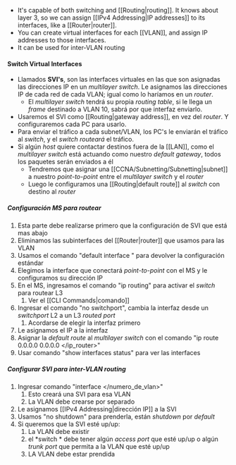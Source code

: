 - It's capable of both switching and [[Routing|routing]]. It knows about layer 3, so we can assign [[IPv4 Addressing|IP addresses]] to its interfaces, like a [[Router|router]].
- You can create virtual interfaces for each [[VLAN]], and assign IP addresses to those interfaces.
- It can be used for inter-VLAN routing

#### Switch Virtual Interfaces

-  Llamados **SVI's**, son las interfaces virtuales en las que son asignadas las direcciones IP en un *multilayer switch*. Le asignamos las direcciones IP de cada red de cada VLAN; igual como lo haríamos en un *router*.
	- El *multilayer switch* tendrá su propia *routing table*, si le llega un *frame* destinado a VLAN 10, sabrá por que interfaz enviarlo.
- Usaremos el SVI como [[Routing|gateway address]], en vez del *router*. Y configuraremos cada PC para usarlo.
- Para enviar el tráfico a cada subnet/VLAN, los PC's le enviarán el tráfico al *switch*, y el *switch routeará* el tráfico.
- Si algún *host* quiere contactar destinos fuera de la [[LAN]], como el *multilayer switch* está actuando como nuestro *default gateway*, todos los paquetes serán enviados a él
	- Tendremos que asignar una [[CCNA/Subnetting/Subnetting|subnet]] a nuestro *point-to-point* entre el *multilayer switch* y el *router*
	- Luego le configuramos una [[Routing|default route]] al *switch* con destino al *router*

##### Configuración MS para routear
1. Esta parte debe realizarse primero que la configuración de SVI que está mas abajo
2. Eliminamos las subinterfaces del [[Router|router]] que usamos para las VLAN
3. Usamos el comando "default interface </interfaz>" para devolver la configuración estándar
4. Elegimos la interface que conectará *point-to-point* con el MS y le configuramos su dirección IP
5. En el MS, ingresamos el comando "ip routing" para activar el *switch* para routear L3
	1. Ver el [[CLI Commands|comando]]
6. Ingresar el comando "no switchport", cambia la interfaz desde un *switchport* L2 a un L3 *routed port*
	1. Acordarse de elegir la interfaz primero
7. Le asignamos el IP a la interfaz
8. Asignar la *default route* al *multilayer switch* con el comando "ip route 0.0.0.0 0.0.0.0 </ip_router>"
9. Usar comando "show interfaces status" para ver las interfaces
##### Configurar SVI para inter-VLAN routing
1.  Ingresar comando "interface </numero_de_vlan>"
	1. Esto creará una SVI para esa VLAN
	2. La VLAN debe crearse por separado
2. Le asignamos [[IPv4 Addressing|dirección IP]] a la SVI
3. Usamos "no shutdown" para prenderla, están *shutdown* por *default*
4. Si queremos que la SVI esté up/up:
	1. La VLAN debe existir
	2. el *switch * debe tener algún *access port* que esté up/up o algún *trunk port* que permita a la VLAN que esté up/up
	3. LA VLAN debe estar prendida
